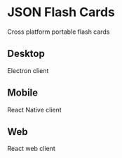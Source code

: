 # JSON Flash Cards

Cross platform portable flash cards

## Desktop

Electron client

## Mobile

React Native client

## Web

React web client